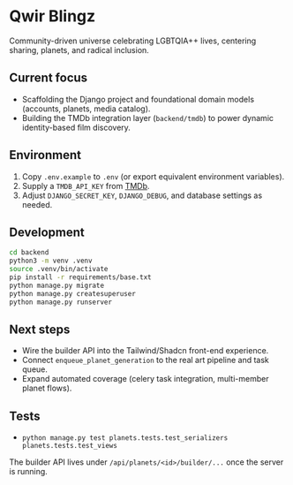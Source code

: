 # Qwir Blingz

Community-driven universe celebrating LGBTQIA++ lives, centering sharing, planets, and radical inclusion.

## Current focus
- Scaffolding the Django project and foundational domain models (accounts, planets, media catalog).
- Building the TMDb integration layer (`backend/tmdb`) to power dynamic identity-based film discovery.

## Environment
1. Copy `.env.example` to `.env` (or export equivalent environment variables).
2. Supply a `TMDB_API_KEY` from [TMDb](https://www.themoviedb.org/documentation/api).
3. Adjust `DJANGO_SECRET_KEY`, `DJANGO_DEBUG`, and database settings as needed.

## Development
```bash
cd backend
python3 -m venv .venv
source .venv/bin/activate
pip install -r requirements/base.txt
python manage.py migrate
python manage.py createsuperuser
python manage.py runserver
```

## Next steps
- Wire the builder API into the Tailwind/Shadcn front-end experience.
- Connect `enqueue_planet_generation` to the real art pipeline and task queue.
- Expand automated coverage (celery task integration, multi-member planet flows).

## Tests
- `python manage.py test planets.tests.test_serializers planets.tests.test_views`

The builder API lives under `/api/planets/<id>/builder/...` once the server is running.